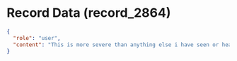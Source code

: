 # Record Data (record_2864)

```json
{
  "role": "user",
  "content": "This is more severe than anything else i have seen or heard of. "
}
```
